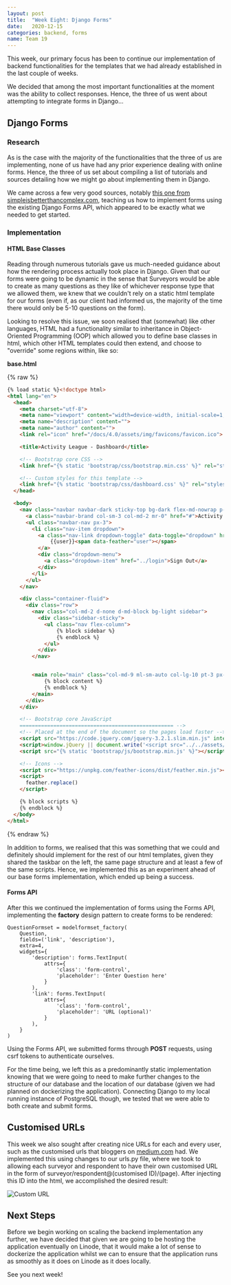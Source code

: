 ```yaml
---
layout: post
title:  "Week Eight: Django Forms"
date:   2020-12-15
categories: backend, forms
name: Team 19
---
```


This week, our primary focus has been to continue our implementation of backend functionalities for the templates that we had already established in the last couple of weeks.

We decided that among the most important functionalities at the moment was the ability to collect responses. Hence, the three of us went about attempting to integrate forms in Django...

## Django Forms

### Research

As is the case with the majority of the functionalities that the three of us are implementing, none of us have had any prior experience dealing with online forms. Hence, the three of us set about compiling a list of tutorials and sources detailing how we might go about implementing them in Django.

We came across a few very good sources, notably [this one from simpleisbetterthancomplex.com](https://simpleisbetterthancomplex.com/article/2017/08/19/how-to-render-django-form-manually.html), teaching us how to implement forms using the existing Django Forms API, which appeared to be exactly what we needed to get started.

### Implementation

#### HTML Base Classes

Reading through numerous tutorials gave us much-needed guidance about how the rendering process actually took place in Django. Given that our forms were going to be dynamic in the sense that Surveyors would be able to create as many questions as they like of whichever response type that we allowed them, we knew that we couldn't rely on a static html template for our forms (even if, as our client had informed us, the majority of the time there would only be 5-10 questions on the form).

Looking to resolve this issue, we soon realised that (somewhat) like other languages, HTML had a functionality similar to inheritance in Object-Oriented Programming (OOP) which allowed you to define base classes in html, which other HTML templates could then extend, and choose to "override" some regions within, like so:

**base.html**

{% raw %}
```html
{% load static %}<!doctype html>
<html lang="en">
  <head>
    <meta charset="utf-8">
    <meta name="viewport" content="width=device-width, initial-scale=1, shrink-to-fit=no">
    <meta name="description" content="">
    <meta name="author" content="">
    <link rel="icon" href="/docs/4.0/assets/img/favicons/favicon.ico">

    <title>Activity League - Dashboard</title>

    <!-- Bootstrap core CSS -->
    <link href="{% static 'bootstrap/css/bootstrap.min.css' %}" rel="stylesheet">

    <!-- Custom styles for this template -->
    <link href="{% static 'bootstrap/css/dashboard.css' %}" rel="stylesheet">
  </head>

  <body>
    <nav class="navbar navbar-dark sticky-top bg-dark flex-md-nowrap p-0">
      <a class="navbar-brand col-sm-3 col-md-2 mr-0" href="#">Activity League</a>
      <ul class="navbar-nav px-3">
        <li class="nav-item dropdown">
          <a class="nav-link dropdown-toggle" data-toggle="dropdown" href="#">
              {{user}}<span data-feather="user"></span>
          </a>
          <div class="dropdown-menu">
            <a class="dropdown-item" href="../login">Sign Out</a>
          </div>
        </li>
      </ul>
    </nav>

    <div class="container-fluid">
      <div class="row">
        <nav class="col-md-2 d-none d-md-block bg-light sidebar">
          <div class="sidebar-sticky">
            <ul class="nav flex-column">
                {% block sidebar %}
                {% endblock %}
            </ul>
          </div>
        </nav>


        <main role="main" class="col-md-9 ml-sm-auto col-lg-10 pt-3 px-4">
            {% block content %}
            {% endblock %}
        </main>
      </div>
    </div>

    <!-- Bootstrap core JavaScript
    ================================================== -->
    <!-- Placed at the end of the document so the pages load faster -->
    <script src="https://code.jquery.com/jquery-3.2.1.slim.min.js" integrity="sha384-KJ3o2DKtIkvYIK3UENzmM7KCkRr/rE9/Qpg6aAZGJwFDMVNA/GpGFF93hXpG5KkN" crossorigin="anonymous"></script>
    <script>window.jQuery || document.write('<script src="../../assets/js/vendor/jquery-slim.min.js"><\/script>')</script>
    <script src="{% static 'bootstrap/js/bootstrap.min.js' %}"></script>

    <!-- Icons -->
    <script src="https://unpkg.com/feather-icons/dist/feather.min.js"></script>
    <script>
      feather.replace()
    </script>

    {% block scripts %}
    {% endblock %}
  </body>
</html>
``` 
{% endraw %}

In addition to forms, we realised that this was something that we could and definitely should implement for the rest of our html templates, given they shared the taskbar on the left, the same page structure and at least a few of the same scripts. Hence, we implemented this as an experiment ahead of our base forms implementation, which ended up being a success.

#### Forms API

After this we continued the implementation of forms using the Forms API, implementing the **factory** design pattern to create forms to be rendered:

```python3
QuestionFormset = modelformset_factory(
    Question,
    fields=('link', 'description'),
    extra=4,
    widgets={
        'description': forms.TextInput(
            attrs={
                'class': 'form-control',
                'placeholder': 'Enter Question here'
            }
        ),
        'link': forms.TextInput(
            attrs={
                'class': 'form-control',
                'placeholder': 'URL (optional)'
            }
        ),
    }
)
```

Using the Forms API, we submitted forms through **POST** requests, using csrf tokens to authenticate ourselves.

For the time being, we left this as a predominantly static implementation knowing that we were going to need to make further changes to the structure of our database and the location of our database (given we had planned on dockerizing the application). Connecting Django to my local running instance of PostgreSQL though, we tested that we were able to both create and submit forms. 

## Customised URLs

This week we also sought after creating nice URLs for each and every user, such as the customised urls that bloggers on [medium.com](https://www.medium.com/) had. We implemented this using changes to our urls.py file, where we took to allowing each surveyor and respondent to have their own customised URL in the form of surveyor/respondent@(customised ID)/(page). After injecting this ID into the html, we accomplished the desired result:

![Custom URL](/COMP0016_2020_21_Team19/assets/custom-url.png)

## Next Steps

Before we begin working on scaling the backend implementation any further, we have decided that given we are going to be hosting the application eventually on Linode, that it would make a lot of sense to dockerize the application whilst we can to ensure that the application runs as smoothly as it does on Linode as it does locally.

See you next week!